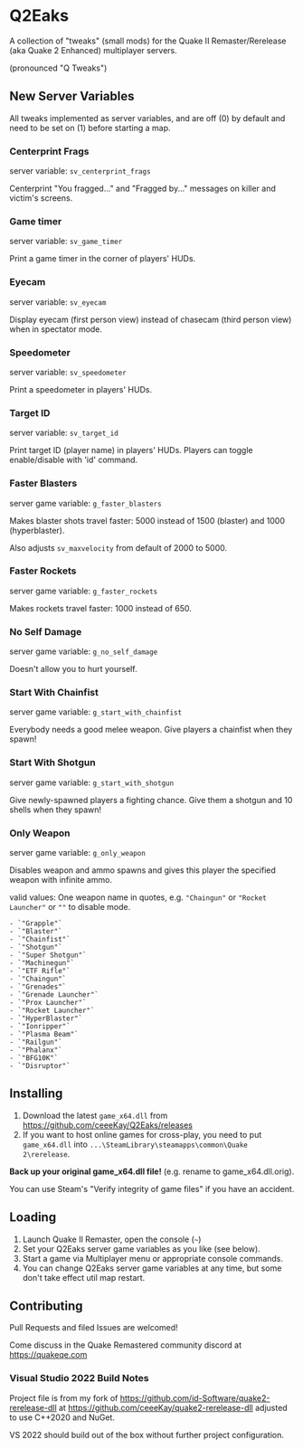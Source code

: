 # Q2Eaks

A collection of "tweaks" (small mods) for the Quake II Remaster/Rerelease (aka Quake 2 Enhanced) multiplayer servers.

(pronounced "Q Tweaks")

## New Server Variables

All tweaks implemented as server variables, and are off (0) by default and
need to be set on (1) before starting a map.

### Centerprint Frags

server variable: `sv_centerprint_frags`

Centerprint "You fragged..." and "Fragged by..." messages on killer and victim's screens.

### Game timer

server variable: `sv_game_timer`

Print a game timer in the corner of players' HUDs.

### Eyecam

server variable: `sv_eyecam`

Display eyecam (first person view) instead of chasecam (third person view) when in spectator mode.

### Speedometer

server variable: `sv_speedometer`

Print a speedometer in players' HUDs.

### Target ID

server variable: `sv_target_id`

Print target ID (player name) in players' HUDs. Players can toggle enable/disable with 'id' command.

### Faster Blasters

server game variable: `g_faster_blasters`

Makes blaster shots travel faster: 5000 instead of 1500 (blaster) and 1000 (hyperblaster).

Also adjusts `sv_maxvelocity` from default of 2000 to 5000.

### Faster Rockets

server game variable: `g_faster_rockets`

Makes rockets travel faster: 1000 instead of 650.

### No Self Damage

server game variable: `g_no_self_damage`

Doesn't allow you to hurt yourself.

### Start With Chainfist

server game variable: `g_start_with_chainfist`

Everybody needs a good melee weapon. Give players a chainfist when they spawn!

### Start With Shotgun

server game variable: `g_start_with_shotgun`

Give newly-spawned players a fighting chance. Give them a shotgun and 10 shells when they spawn!

### Only Weapon

server game variable: `g_only_weapon`

Disables weapon and ammo spawns and gives this player the specified weapon with infinite ammo.

valid values: One weapon name in quotes, e.g. `"Chaingun"` or `"Rocket Launcher"` or `""` to disable mode.

    - `"Grapple"`
    - `"Blaster"`
    - `"Chainfist"`
    - `"Shotgun"`
    - `"Super Shotgun"`
    - `"Machinegun"`
    - `"ETF Rifle"`
    - `"Chaingun"`
    - `"Grenades"`
    - `"Grenade Launcher"`
    - `"Prox Launcher"`
    - `"Rocket Launcher"`
    - `"HyperBlaster"`
    - `"Ionripper"`
    - `"Plasma Beam"`
    - `"Railgun"`
    - `"Phalanx"`
    - `"BFG10K"`
    - `"Disruptor"`

## Installing

1. Download the latest `game_x64.dll` from https://github.com/ceeeKay/Q2Eaks/releases
2. If you want to host online games for cross-play, you need to put `game_x64.dll` into
   `...\SteamLibrary\steamapps\common\Quake 2\rerelease`.

**Back up your original game_x64.dll file!** (e.g. rename to game_x64.dll.orig).

You can use Steam's "Verify integrity of game files" if you have an accident.

## Loading

1. Launch Quake II Remaster, open the console (`~`)
2. Set your Q2Eaks server game variables as you like (see below).
3. Start a game via Multiplayer menu or appropriate console commands.
4. You can change Q2Eaks server game variables at any time, but some don't take effect util map restart.

## Contributing

Pull Requests and filed Issues are welcomed!

Come discuss in the Quake Remastered community discord at https://quakeqe.com

### Visual Studio 2022 Build Notes

Project file is from my fork of https://github.com/id-Software/quake2-rerelease-dll
at https://github.com/ceeeKay/quake2-rerelease-dll adjusted to use C++2020 and NuGet.

VS 2022 should build out of the box without further project configuration.
